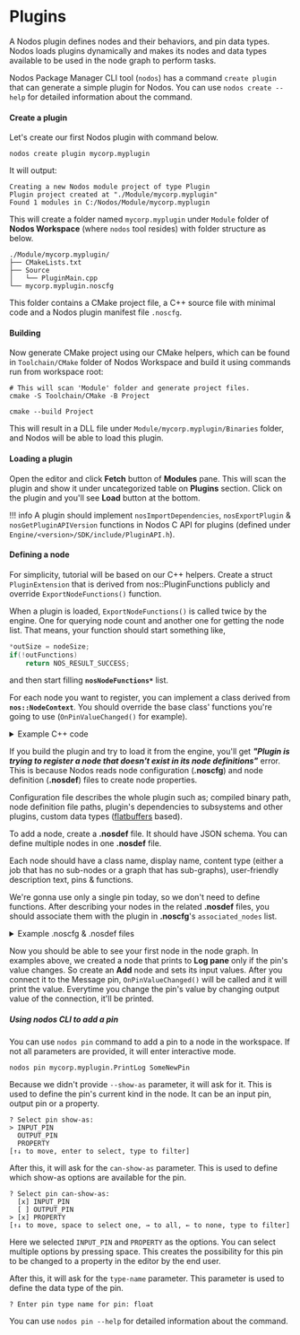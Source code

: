# Plugins

A Nodos plugin defines nodes and their behaviors, and pin data types. Nodos loads plugins dynamically and makes its nodes and data types available to be used in the node graph to perform tasks.

Nodos Package Manager CLI tool (`nodos`) has a command `create plugin` that can generate a simple plugin for Nodos. You can use `nodos create --help` for detailed information about the command.

#### Create a plugin
Let's create our first Nodos plugin with command below.

```shell
nodos create plugin mycorp.myplugin
```

It will output:
```plaintext
Creating a new Nodos module project of type Plugin
Plugin project created at "./Module/mycorp.myplugin"
Found 1 modules in C:/Nodos/Module/mycorp.myplugin
```

This will create a folder named `mycorp.myplugin` under `Module` folder of **Nodos Workspace** (where `nodos` tool resides) with folder structure as below.

```plaintext
./Module/mycorp.myplugin/
├── CMakeLists.txt
├── Source
│   └── PluginMain.cpp
└── mycorp.myplugin.noscfg
```

This folder contains a CMake project file, a C++ source file with minimal code and a Nodos plugin manifest file `.noscfg`.

#### Building
Now generate CMake project using our CMake helpers, which can be found in `Toolchain/CMake` folder of Nodos Workspace and build it using commands run from workspace root:

```shell
# This will scan 'Module' folder and generate project files.
cmake -S Toolchain/CMake -B Project
```

```shell
cmake --build Project
```

This will result in a DLL file under `Module/mycorp.myplugin/Binaries` folder, and Nodos will be able to load this plugin.

#### Loading a plugin
Open the editor and click **Fetch** button of **Modules** pane. This will scan the plugin and show it under uncategorized table on **Plugins** section. Click on the plugin and you'll see **Load** button at the bottom. 

!!! info
    A plugin should implement `nosImportDependencies`, `nosExportPlugin` & `nosGetPluginAPIVersion` functions in Nodos C API for plugins (defined under `Engine/<version>/SDK/include/PluginAPI.h`).

#### Defining a node

For simplicity, tutorial will be based on our C++ helpers. Create a struct `PluginExtension` that is derived from nos::PluginFunctions publicly and override `ExportNodeFunctions()` function.

When a plugin is loaded, `ExportNodeFunctions()` is called twice by the engine. One for querying node count and another one for getting the node list. That means, your function should start something like,

```cpp
*outSize = nodeSize;
if(!outFunctions) 
    return NOS_RESULT_SUCCESS;
```
and then start filling **`nosNodeFunctions*`** list.

For each node you want to register, you can implement a class derived from **`nos::NodeContext`**. You should override the base class' functions you're going to use (`OnPinValueChanged()` for example).

<details>

<summary>Example C++ code</summary>

Registering a node that gets float from input pin and prints it on Log pane
```cpp
#include <Nodos/PluginAPI.h>
#include <Nodos/PluginHelpers.hpp>
#include <Nodos/Helpers.hpp>

NOS_INIT() // Defines nosGetPluginAPIVersion
NOS_BEGIN_IMPORT_DEPS() // Defines nosImportDependencies and makes nosEngineServices available as 'nosEngine'.
    // If you have dependencies, you can define them here like
    // NOS_IMPORT_DEP("mycorp.somedep", "1.0.0"...)
NOS_END_IMPORT_DEPS()

struct PrintLogPaneNodeContext : nos::NodeContext
{
    PrintLogPaneNodeContext(const nosFbNode* node) : nos::NodeContext(node)
    {
    }

    void OnPinValueChanged(nos::Name pinName, nosUUID pinId, nosBuffer value) override
    {
        if (pinName == NOS_NAME_STATIC("Message"))
        {
            auto* floatInfo = nos::InterpretPinValue<float>(value);
            nosEngine.LogI(std::to_string(*floatInfo).c_str());
        }
    }
};

nosResult RegisterPrintLogPaneNode(nosNodeFunctions* outFunctions)
{
    NOS_BIND_NODE_CLASS(NOS_NAME("mycorp.myplugin.PrintLog"), 
        PrintLogPaneNodeContext, 
        outFunctions)
    return NOS_RESULT_SUCCESS;
}

struct PluginExtension : public nos::PluginFunctions
{
    virtual nosResult ExportNodeFunctions(size_t& outSize, nosNodeFunctions** outFunctions) override
    {
        outSize = 1;
        if (!outFunctions)
            return NOS_RESULT_SUCCESS;

        NOS_RETURN_ON_FAILURE(RegisterPrintLogPaneNode(outFunctions[0]));
        return NOS_RESULT_SUCCESS;
    }
};

NOS_EXPORT_PLUGIN_FUNCTIONS(PluginExtension);
```

</details>

If you build the plugin and try to load it from the engine, you'll get ***"Plugin is trying to register a node that doesn't exist in its node definitions"*** error. This is because Nodos reads node configuration (**.noscfg**) and node definition (**.nosdef**) files to create node properties.

Configuration file describes the whole plugin such as; compiled binary path, node definition file paths, plugin's dependencies to subsystems and other plugins, custom data types ([flatbuffers](https://flatbuffers.dev/) based).

To add a node, create a **.nosdef** file. It should have JSON schema. You can define multiple nodes in one **.nosdef** file.

Each node should have a class name, display name, content type (either a job that has no sub-nodes or a graph that has sub-graphs), user-friendly description text, pins & functions.

We're gonna use only a single pin today, so we don't need to define functions. After describing your nodes in the related **.nosdef** files, you should associate them with the plugin in **.noscfg**'s `associated_nodes` list.


<details>
<summary>Example .noscfg & .nosdef files</summary>

Registering a node that gets float from input pin and prints it on <b>Log pane</b>
<details>
<summary>.nosdef</summary>
```json
{
    "nodes":[
        {
            "class_name": "PrintLog",
            "display_name": "Test to Log",
            "contents_type": "Job",
            "description": "Prints the inputted float into log",
            "pins": [
                {
                    "name": "Message",
                    "type_name": "float",
                    "show_as": "INPUT_PIN",
                    "can_show_as": "INPUT_PIN_ONLY"
                }
            ]
        }
    ]
}
```
</details>

<details>
<summary>.noscfg</summary>
```json
{
    "info": {
        "id": {
            "name": "mycorp.myplugin",
            "version": "0.1.0"
        },
        "display_name": "mycorp.myplugin",
        "description": "",
        "dependencies": []
    },
    "binary_path": "./Binaries/mycorp.myplugin",
    "node_definitions": [
        "PrintLog.nosdef"
    ],
    "defaults": [],
    "custom_types": [],
    "associated_nodes": [
        {
            "category": "Sample",
            "class_name": "PrintLog",
            "display_name": "Print Log"
        }
    ]
}
```
</details>

</details>

Now you should be able to see your first node in the node graph. In examples above, we created a node that prints to **Log pane** only if the pin's value changes. So create an **Add** node and sets its input values. After you connect it to the Message pin, `OnPinValueChanged()` will be called and it will print the value. Everytime you change the pin's value by changing output value of the connection, it'll be printed.

##### Using nodos CLI to add a pin
You can use `nodos pin` command to add a pin to a node in the workspace. If not all parameters are provided, it will enter interactive mode.

```shell
nodos pin mycorp.myplugin.PrintLog SomeNewPin
```
Because we didn't provide `--show-as` parameter, it will ask for it. This is used to define the pin's current kind in the node. It can be an input pin, output pin or a property.

```plaintext
? Select pin show-as:
> INPUT_PIN
  OUTPUT_PIN
  PROPERTY
[↑↓ to move, enter to select, type to filter]
```

After this, it will ask for the `can-show-as` parameter. This is used to define which show-as options are available for the pin.

```plaintext
? Select pin can-show-as:
  [x] INPUT_PIN
  [ ] OUTPUT_PIN
> [x] PROPERTY
[↑↓ to move, space to select one, → to all, ← to none, type to filter]
```
Here we selected `INPUT_PIN` and `PROPERTY` as the options. You can select multiple options by pressing space.
This creates the possibility for this pin to be changed to a property in the editor by the end user.

After this, it will ask for the `type-name` parameter. This parameter is used to define the data type of the pin.

```plaintext
? Enter pin type name for pin: float
```

You can use `nodos pin --help` for detailed information about the command.
